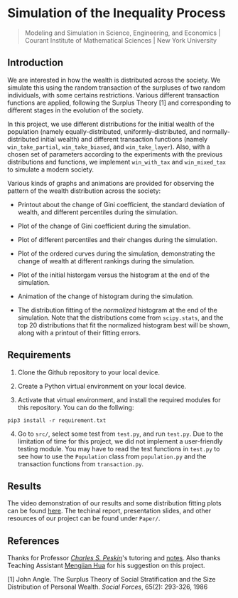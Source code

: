 # Simulation of the Inequality Process

> Modeling and Simulation in Science, Engineering, and Economics | Courant Institute of Mathematical Sciences | New York University

## Introduction

We are interested in how the wealth is distributed across the society. We simulate this using the random transaction of the surpluses of two random individuals, with some certains restrictions. Various different transaction functions are applied, following the Surplus Theory [1] and corresponding to different stages in the evolution of the society.

In this project, we use different distributions for the initial wealth of the population (namely equally-distributed, uniformly-distributed, and normally-distributed initial wealth) and different transaction functions (namely `win_take_partial`, `win_take_biased`, and `win_take_layer`). Also, with a chosen set of parameters according to the experiments with the previous distributions and functions, we implement `win_with_tax` and `win_mixed_tax` to simulate a modern society.

Various kinds of graphs and animations are provided for observing the pattern of the wealth distribution across the society:

- Printout about the change of Gini coefficient, the standard deviation of wealth, and different percentiles during the simulation.

- Plot of the change of Gini coefficient during the simulation.

- Plot of different percentiles and their changes during the simulation.

- Plot of the ordered curves during the simulation, demonstrating the change of wealth at different rankings during the simulation.

- Plot of the initial historgam versus the histogram at the end of the simulation.

- Animation of the change of histogram during the simulation.

- The distribution fitting of the *normalized* histogram at the end of the simulation. Note that the distributions come from `scipy.stats`, and the top 20 distributions that fit the normalized histogram best will be shown, along with a printout of their fitting errors.

## Requirements

1. Clone the Github repository to your local device.

2. Create a Python virtual environment on your local device.

3. Activate that virtual environment, and install the required modules for this repository. You can do the follwing:
```
pip3 install -r requirement.txt
```

4. Go to `src/`, select some test from `test.py`, and run `test.py`. Due to the limitation of time for this project, we did not implement a user-friendly testing module. You may have to read the test functions in `test.py` to see how to use the `Population` class from `population.py` and the transaction functions from `transaction.py`.

## Results

The video demonstration of our results and some distribution fitting plots can be found [here](https://charlie-xiao.github.io/education/Modeling-Simulation-Final-Videos.html). The techinal report, presentation slides, and other resources of our project can be found under `Paper/`.

## References

Thanks for Professor [*Charles S. Peskin*](https://www.math.nyu.edu/~peskin/)'s tutoring and [notes](https://www.math.nyu.edu/~peskin/modsim_lecture_notes/index.html). Also thanks Teaching Assistant [Mengjian Hua](mh5113@nyu.edu) for his suggestion on this project.

[1] John Angle. The Surplus Theory of Social Stratification and the Size Distribution of Personal Wealth. *Social Forces*, 65(2): 293-326, 1986